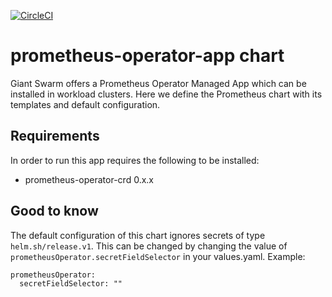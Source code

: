 [![CircleCI](https://circleci.com/gh/giantswarm/prometheus-operator-app.svg?style=shield)](https://circleci.com/gh/giantswarm/prometheus-operator-app)

# prometheus-operator-app chart

Giant Swarm offers a Prometheus Operator Managed App which can be installed in
workload clusters. Here we define the Prometheus chart with its templates and
default configuration.

## Requirements

In order to run this app requires the following to be installed:

* prometheus-operator-crd 0.x.x

## Good to know

The default configuration of this chart ignores secrets of type `helm.sh/release.v1`. This can be changed by changing the value of `prometheusOperator.secretFieldSelector` in your values.yaml. Example:

```
prometheusOperator:
  secretFieldSelector: ""
```
